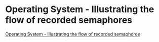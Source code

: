# Operating System - Illustrating the flow of recorded semaphores
[Operating System - Illustrating the flow of recorded semaphores](https://aiwithcloud.com/2022/09/19/operating_system___illustrating_the_flow_of_recorded_semaphores/)